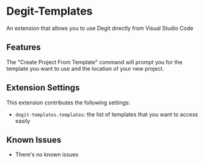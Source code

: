 # Degit-Templates

An extension that allows you to use Degit directly from Visual Studio Code

## Features

The "Create Project From Template" command will prompt you for the template you want to use and the location of your new project.

## Extension Settings

This extension contributes the following settings:

- `degit-templates.templates`: the list of templates that you want to access easily

## Known Issues

- There's no known issues
